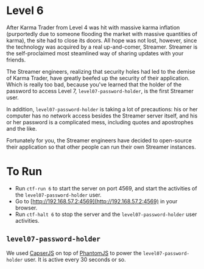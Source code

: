# Level 6

After Karma Trader from Level 4 was hit with massive karma inflation
(purportedly due to someone flooding the market with massive quantities of
karma), the site had to close its doors. All hope was not lost, however, since
the technology was acquired by a real up-and-comer, Streamer. Streamer is the
self-proclaimed most steamlined way of sharing updates with your friends.

The Streamer engineers, realizing that security holes had led to the demise of
Karma Trader, have greatly beefed up the security of their application. Which
is really too bad, because you've learned that the holder of the password to
access Level 7, `level07-password-holder`, is the first Streamer user.

In addition, `level07-password-holder` is taking a lot of precautions: his or
her computer has no network access besides the Streamer server itself, and his
or her password is a complicated mess, including quotes and apostrophes and the
like.

Fortunately for you, the Streamer engineers have decided to open-source their
application so that other people can run their own Streamer instances.

# To Run

* Run `ctf-run 6` to start the server on port 4569, and start the activities of
the `level07-password-holder` user.
* Go to [http://192.168.57.2:4569](http://192.168.57.2:4569) in your browser.
* Run `ctf-halt 6` to stop the server and the `level07-password-holder` user
activities.

## `level07-password-holder`

We used [CapserJS][1] on top of [PhantomJS][2] to power the
`level07-password-holder` user. It is active every 30 seconds or so.

[1]: http://casperjs.org
[2]: http://phantomjs.org
